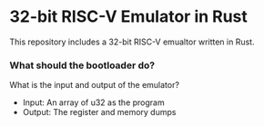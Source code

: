 # 32-bit RISC-V Emulator in Rust

This repository includes a 32-bit RISC-V emualtor written in Rust.


### What should the bootloader do?

What is the input and output of the emulator?
- Input: An array of u32 as the program
- Output: The register and memory dumps